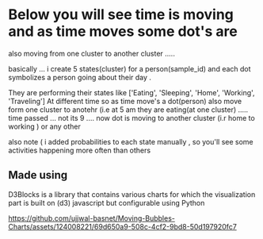 # Below you will see time is moving and as time moves some dot's are
also moving from one cluster to another cluster .....

basically ... i create 5 states(cluster) for a person(sample_id) and each dot symbolizes a person going about their day .

They are performing their states like ['Eating', 'Sleeping', 'Home', 'Working', 'Traveling'] At different time so as time move's
a dot(person) also move form one cluster to anotehr
(i.e at 5 am they are eating(at one cluster) ..... time passed ... not its 9 .... now
dot is moving to another cluster (i.r home to working ) or any other



also note ( i added probabilities to each state manually , so you'll see some activities happening more often than others




## Made using 
 D3Blocks is a library that contains various charts for which the visualization part is built on (d3) javascript but configurable using Python




https://github.com/ujjwal-basnet/Moving-Bubbles-Charts/assets/124008221/69d650a9-508c-4cf2-9bd8-50d197920fc7

